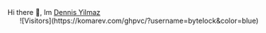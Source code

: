 <div style="text-align: left"> Hi there 👋, Im <a href="https://github.com/ByteLock">Dennis Yilmaz</a></div>

<div style="text-align: right"> ![Visitors](https://komarev.com/ghpvc/?username=bytelock&color=blue)</div>
                    
